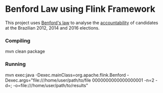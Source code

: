 # Benford Law using Flink Framework
This project uses [Benford's law](https://en.wikipedia.org/wiki/Benford%27s_law "Benford's law - Wikipedia") to analyse the [accountability](http://www.tse.jus.br/eleicoes/estatisticas/repositorio-de-dados-eleitorais-1/repositorio-de-dados-eleitorais "Repositorio de dados eleitorais") of candidates at the Brazilian 2012, 2014 and 2016 elections.

### Compiling
mvn clean package

### Running
mvn exec:java -Dexec.mainClass=org.apache.flink.Benford -Dexec.args="file:///home/user/path/to/file 0000000000000000001 -n=2 -d=; -o=file:///home/user/path/to/results"
